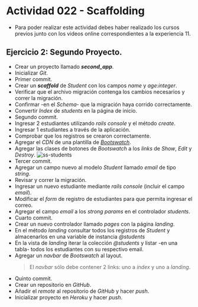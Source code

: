 # Actividad 022 - Scaffolding

- Para poder realizar este actividad debes haber realizado los cursos previos junto con los videos online correspondientes a la experiencia 11.

## Ejercicio 2: Segundo Proyecto.

- Crear un proyecto llamado ***second_app***.
- Inicializar *Git*.
- Primer commit.
- Crear un ***scaffold*** de *Student* con los campos *name* y *age:integer*.
- Verificar que el archivo migración contenga los cambios necesarios y correr la migración.
- Confirmar -en el *Schema*- que la migración haya corrido correctamente.
- Convertir *Index* de *students* en la página de inicio.
- Segundo commit.
- Ingresar 2 estudiantes utilizando *rails console* y el método *create*.
- Ingresar 1 estudiantes a través de la aplicación.
- Comprobar que los registros se crearon correctamente.
- Agregar el *CDN* de una plantilla de *[Bootswatch](https://www.bootstrapcdn.com/bootswatch/)*.
- Agregar las clases de botones de *Bootswatch* a los *links* de *Show*, *Edit* y *Destroy*.
![ss-students](https://user-images.githubusercontent.com/18556541/26950351-5558f76e-4c6b-11e7-9572-34eb398209a6.png)
- Tercer commit.
- Agregar un campo nuevo al modelo *Student* llamado *email* de tipo *string*.
- Revisar y correr la migración.
- Ingresar un nuevo estudiante mediante *rails console* (incluir el campo *email*).
- Modificar el *form* de registro de estudiantes para que permita ingresar el correo.
- Agregar el campo *email* a los *strong params* en el controlador *students*.
- Cuarto commit.
- Crear un nuevo controlador llamado *pages* con la página *landing*.
- En el método *landing* consultar todos los registros de *Student* y almacenarlos en una variable de instancia *@students*
- En la vista de *landing* iterar la colección *@students* y listar -en una tabla- todos los estudiantes con su respectivo email.
- Agregar un *navbar* de *Bootswatch* al layout.
  > El *navbar* sólo debe contener 2 links: uno a *index* y uno a *landing*.
- Quinto commit.
- Crear un repositorio en *GitHub*.
- Añadir el *remote* al repositorio de *GitHub* y hacer *push*.
- Inicializar proyecto en *Heroku* y hacer *push*.
